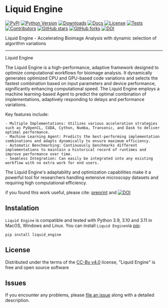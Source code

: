 # Liquid Engine

[![PyPI](https://img.shields.io/pypi/v/nanopyx.svg?color=green)](https://pypi.org/project/liquid_engine)
[![Python Version](https://img.shields.io/pypi/pyversions/nanopyx.svg?color=green)](https://python.org)
[![Downloads](https://img.shields.io/pypi/dm/nanopyx)](https://pypi.org/project/LiquidEngine)
[![Docs](https://img.shields.io/badge/documentation-link-blueviolet)](https://henriqueslab.github.io/LiquidEngine)
[![License](https://img.shields.io/github/license/HenriquesLab/NanoPyx?color=Green)](https://github.com/HenriquesLab/LiquidEngine/blob/main/LICENSE.txt)
[![Tests](https://github.com/HenriquesLab/NanoPyx/actions/workflows/nanopyx_oncall_mechanic.yml/badge.svg)](https://github.com/HenriquesLab/LiquidEngine/actions/workflows/nightly.yml)
[![Contributors](https://img.shields.io/github/contributors-anon/HenriquesLab/NanoPyx)](https://github.com/HenriquesLab/LiquidEngine/graphs/contributors)
[![GitHub stars](https://img.shields.io/github/stars/HenriquesLab/NanoPyx?style=social)](https://github.com/HenriquesLab/LiquidEngine/)
[![GitHub forks](https://img.shields.io/github/forks/HenriquesLab/NanoPyx?style=social)](https://github.com/HenriquesLab/LiquidEngine/)
[![DOI](https://zenodo.org/badge/505388398.svg)](https://zenodo.org/badge/latestdoi/505388398)

Liquid Engine - Accelerating Bioimage Analysis with dynamic selection of algorithm variations

---

Liquid Engine

The Liquid Engine is a high-performance, adaptive framework designed to optimize computational workflows for bioimage analysis. It dynamically generates optimized CPU and GPU-based code variations and selects the fastest combination based on input parameters and device performance, significantly enhancing computational speed. The Liquid Engine employs a machine learning-based Agent to predict the optimal combination of implementations, adaptively responding to delays and performance variations.

Key features include:

    - Multiple Implementations: Utilizes various acceleration strategies such as PyOpenCL, CUDA, Cython, Numba, Transonic, and Dask to deliver optimal performance.
    - Machine Learning Agent: Predicts the best-performing implementation combinations and adapts dynamically to ensure maximum efficiency.
    - Automatic Benchmarking: Continuously benchmarks different implementations to maintain a historical record of runtimes and improve performance over time.
    - Seamless Integration: Can easily be integrated into any existing workflow with no extra work for end users.

The Liquid Engine's adaptability and optimization capabilities make it a powerful tool for researchers handling extensive microscopy datasets and requiring high computational efficiency.

if you found this work useful, please cite: [preprint](https://www.biorxiv.org/content/10.1101/2023.08.13.553080v1) and  [![DOI](https://zenodo.org/badge/505388398.svg)](https://zenodo.org/badge/latestdoi/505388398)



## Instalation

`Liquid Engine` is compatible and tested with Python 3.9, 3.10 and 3.11 in MacOS, Windows and Linux.
You can install `Liquid Engine`via [pip]:

```shell
pip install liquid_engine
```

## License

Distributed under the terms of the [CC-By v4.0] license,
"Liquid Engine" is free and open source software

## Issues

If you encounter any problems, please [file an issue] along with a detailed description.

[CC-By v4.0]: https://creativecommons.org/licenses/by/4.0/
[file an issue]: https://github.com/HenriquesLab/LiquidEngine/issues
[pip]: https://pypi.org/project/pip/